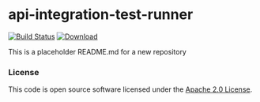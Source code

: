 
# api-integration-test-runner

[![Build Status](https://travis-ci.org/hmrc/api-integration-test-runner.svg?branch=master)](https://travis-ci.org/hmrc/api-integration-test-runner) [ ![Download](https://api.bintray.com/packages/hmrc/releases/api-integration-test-runner/images/download.svg) ](https://bintray.com/hmrc/releases/api-integration-test-runner/_latestVersion)

This is a placeholder README.md for a new repository

### License

This code is open source software licensed under the [Apache 2.0 License]("http://www.apache.org/licenses/LICENSE-2.0.html").
    